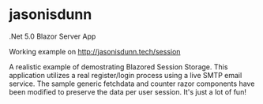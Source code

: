 # jasonisdunn
.Net 5.0 Blazor Server App

Working example on http://jasonisdunn.tech/session


A realistic example of demostrating Blazored Session Storage. This application utilizes a real register/login process using a live SMTP email service.
The sample generic fetchdata and counter razor components have been modified to preserve the data per user session.
It's just a lot of fun!

